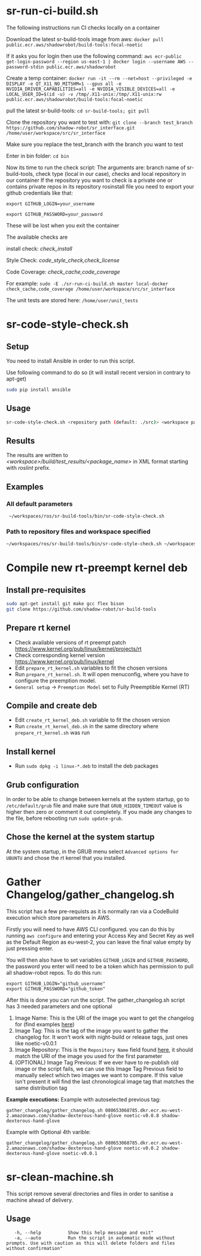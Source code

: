 # sr-run-ci-build.sh
The following instructions run CI checks locally on a container

Download the latest sr-build-tools image from aws: ```docker pull public.ecr.aws/shadowrobot/build-tools:focal-noetic```

If it asks you for login then use the following command: ```aws ecr-public get-login-password --region us-east-1 | docker login --username AWS --password-stdin public.ecr.aws/shadowrobot```

Create a temp container: ```docker run -it --rm --net=host --privileged -e DISPLAY -e QT_X11_NO_MITSHM=1 --gpus all -e NVIDIA_DRIVER_CAPABILITIES=all -e NVIDIA_VISIBLE_DEVICES=all -e LOCAL_USER_ID=$(id -u) -v /tmp/.X11-unix:/tmp/.X11-unix:rw public.ecr.aws/shadowrobot/build-tools:focal-noetic```
 
pull the latest sr-build-tools: ```cd sr-build-tools; git pull```

Clone the repository you want to test with: ```git clone --branch test_branch https://github.com/shadow-robot/sr_interface.git /home/user/workspace/src/sr_interface```

Make sure you replace the test_branch with the branch you want to test

Enter in bin folder: ```cd bin```

Now its time to run the check script: 
The arguments are: branch name of sr-build-tools, check type (local in our case), checks and local repository in our container
If the repository you want to check is a private one or contains private repos in its repository rosinstall file you need to export your github credentials like that:

```export GITHUB_LOGIN=your_username```

```export GITHUB_PASSWORD=your_password```

These will be lost when you exit the container

The available checks are

install check: *check_install*

Style Check: *code_style_check,check_license*

Code Coverage: *check_cache,code_coverage*

For example:
```sudo -E ./sr-run-ci-build.sh master local-docker check_cache,code_coverage /home/user/workspace/src/sr_interface```

The unit tests are stored here: ```/home/user/unit_tests```



# sr-code-style-check.sh

## Setup

You need to install Ansible in order to run this script.

Use following command to do so (it will install recent version in contrary to apt-get) 

```bash
sudo pip install ansible
```

## Usage

```bash
sr-code-style-check.sh <repository path (default: ./src)> <workspace path (default: .)> <code-style-check-type(default: code_style_check)>
```

## Results 

The results are written to *&lt;workspace&gt;/build/test_results/&lt;package_name&gt;* in XML format starting with *roslint* prefix.

## Examples

### All default parameters
```bash
 ~/workspaces/ros/sr-build-tools/bin/sr-code-style-check.sh
```

### Path to repository files and workspace specified
```bash
~/workspaces/ros/sr-build-tools/bin/sr-code-style-check.sh ~/workspaces/ros/shadow_ws/src/sr-visualization ~/workspaces/ros/shadow_ws
```

# Compile new rt-preempt kernel deb

## Install pre-requisites

```bash
sudo apt-get install git make gcc flex bison
git clone https://github.com/shadow-robot/sr-build-tools
```

## Prepare rt kernel

- Check available versions of rt preempt patch https://www.kernel.org/pub/linux/kernel/projects/rt
- Check corresponding kernel version https://www.kernel.org/pub/linux/kernel
- Edit `prepare_rt_kernel.sh` variables to fit the chosen versions
- Run `prepare_rt_kernel.sh`. It will open menuconfig, where you have to configure the preemption model.
- `General setup` -> `Preemption Model`  set to Fully Preemptible Kernel (RT)

## Compile and create deb

- Edit `create_rt_kernel_deb.sh` variable to fit the chosen version
- Run `create_rt_kernel_deb.sh` in the same directory where `prepare_rt_kernel.sh` was run

## Install kernel

- Run `sudo dpkg -i linux-*.deb` to install the deb packages

## Grub configuration

In order to be able to change between kernels at the system startup, go to `/etc/default/grub` file and make sure that `GRUB_HIDDEN_TIMEOUT` value is higher then zero or comment it out completely. If you made any changes to the file, before rebooting run `sudo update-grub`.

## Chose the kernel at the system startup
At the system startup, in the GRUB menu select `Advanced options for UBUNTU` and chose the rt kernel that you installed.

# Gather Changelog/gather_changelog.sh
This script has a few pre-requists as it is normally ran via a CodeBuild execution which store parameters in AWS.

Firstly you will need to have AWS CLI configured. you can do this by running `aws configure` and entering your Access Key and Secret Key as well as the Default Region as eu-west-2, you can leave the final value empty by just pressing enter.

You will then also have to set variables `GITHUB_LOGIN` and `GITHUB_PASSWORD`, the password you enter will need to be a token which has permission to pull all shadow-robot repos. To do this run:
```
export GITHUB_LOGIN="github_username"
export GITHUB_PASSWORD="github_token"
```

After this is done you can run the script. The gather_changelog.sh script has 3 needed parameters and one optional
1. Image Name: This is the URI of the image you want to get the changelog for (find examples [here](https://eu-west-2.console.aws.amazon.com/ecr/repositories?region=eu-west-2))
2. Image Tag: This is the tag of the image you want to gather the changelog for. It won't work with night-build or release tags, just ones like noetic-v0.0.1
3. Image Repository: This is the `Repository Name` field found [here](https://eu-west-2.console.aws.amazon.com/ecr/repositories?region=eu-west-2), it should match the URI of the image you used for the first parameter
4. (OPTIONAL) Image Tag Previous: If we ever have to re-publish old image or the script fails, we can use this Image Tag Previous field to manually select which two images we want to compare. If this value isn't present it will find the last chronological image tag that matches the same distribution tag

**Example executions:**
Example with autoselected previous tag:
```
gather_changelog/gather_changelog.sh 080653068785.dkr.ecr.eu-west-2.amazonaws.com/shadow-dexterous-hand-glove noetic-v0.0.8 shadow-dexterous-hand-glove
```
Example with Optional 4th varible:
```
gather_changelog/gather_changelog.sh 080653068785.dkr.ecr.eu-west-2.amazonaws.com/shadow-dexterous-hand-glove noetic-v0.0.2 shadow-dexterous-hand-glove noetic-v0.0.1
```

# sr-clean-machine.sh
This script remove several directories and files in order to sanitise a machine ahead of delivery.

## Usage
```
   -h, --help          Show this help message and exit"
   -a, --auto          Run the script in automatic mode without prompts. Use with caution as this will delete folders and files without confirmation"
```